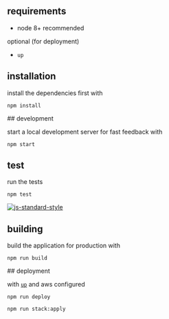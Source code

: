 ## requirements

- node 8+ recommended

optional (for deployment)

- `up`


## installation
install the dependencies first with

```
npm install
```

## development

start a local development server for fast feedback with

```
npm start
```

## test

run the tests

```
npm test
```

[![js-standard-style](https://cdn.rawgit.com/standard/standard/master/badge.svg)](http://standardjs.com)


## building

build the application for production with

```
npm run build
```


## deployment

with [`up`](https://apex.github.io/up) and aws configured

```
npm run deploy

npm run stack:apply
```

